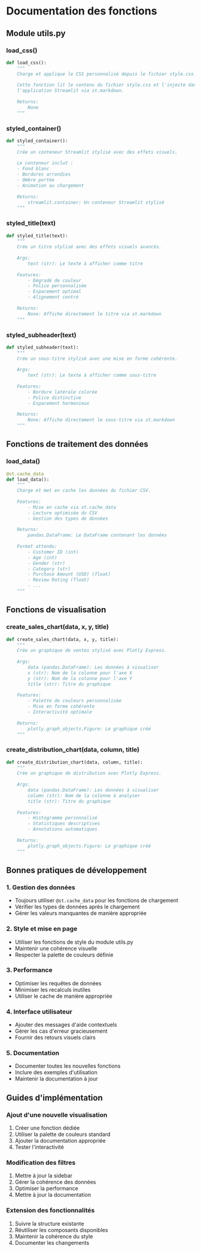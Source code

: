 # Documentation des fonctions

## Module utils.py

### load_css()
```python
def load_css():
    """
    Charge et applique le CSS personnalisé depuis le fichier style.css.
    
    Cette fonction lit le contenu du fichier style.css et l'injecte dans 
    l'application Streamlit via st.markdown.
    
    Returns:
        None
    """
```

### styled_container()
```python
def styled_container():
    """
    Crée un conteneur Streamlit stylisé avec des effets visuels.
    
    Le conteneur inclut :
    - Fond blanc
    - Bordures arrondies
    - Ombre portée
    - Animation au chargement
    
    Returns:
        streamlit.container: Un conteneur Streamlit stylisé
    """
```

### styled_title(text)
```python
def styled_title(text):
    """
    Crée un titre stylisé avec des effets visuels avancés.
    
    Args:
        text (str): Le texte à afficher comme titre
        
    Features:
        - Dégradé de couleur
        - Police personnalisée
        - Espacement optimal
        - Alignement centré
        
    Returns:
        None: Affiche directement le titre via st.markdown
    """
```

### styled_subheader(text)
```python
def styled_subheader(text):
    """
    Crée un sous-titre stylisé avec une mise en forme cohérente.
    
    Args:
        text (str): Le texte à afficher comme sous-titre
        
    Features:
        - Bordure latérale colorée
        - Police distinctive
        - Espacement harmonieux
        
    Returns:
        None: Affiche directement le sous-titre via st.markdown
    """
```

## Fonctions de traitement des données

### load_data()
```python
@st.cache_data
def load_data():
    """
    Charge et met en cache les données du fichier CSV.
    
    Features:
        - Mise en cache via st.cache_data
        - Lecture optimisée du CSV
        - Gestion des types de données
        
    Returns:
        pandas.DataFrame: Le DataFrame contenant les données
    
    Format attendu:
        - Customer ID (int)
        - Age (int)
        - Gender (str)
        - Category (str)
        - Purchase Amount (USD) (float)
        - Review Rating (float)
        - ...
    """
```

## Fonctions de visualisation

### create_sales_chart(data, x, y, title)
```python
def create_sales_chart(data, x, y, title):
    """
    Crée un graphique de ventes stylisé avec Plotly Express.
    
    Args:
        data (pandas.DataFrame): Les données à visualiser
        x (str): Nom de la colonne pour l'axe X
        y (str): Nom de la colonne pour l'axe Y
        title (str): Titre du graphique
        
    Features:
        - Palette de couleurs personnalisée
        - Mise en forme cohérente
        - Interactivité optimale
        
    Returns:
        plotly.graph_objects.Figure: Le graphique créé
    """
```

### create_distribution_chart(data, column, title)
```python
def create_distribution_chart(data, column, title):
    """
    Crée un graphique de distribution avec Plotly Express.
    
    Args:
        data (pandas.DataFrame): Les données à visualiser
        column (str): Nom de la colonne à analyser
        title (str): Titre du graphique
        
    Features:
        - Histogramme personnalisé
        - Statistiques descriptives
        - Annotations automatiques
        
    Returns:
        plotly.graph_objects.Figure: Le graphique créé
    """
```

## Bonnes pratiques de développement

### 1. Gestion des données
- Toujours utiliser `@st.cache_data` pour les fonctions de chargement
- Vérifier les types de données après le chargement
- Gérer les valeurs manquantes de manière appropriée

### 2. Style et mise en page
- Utiliser les fonctions de style du module utils.py
- Maintenir une cohérence visuelle
- Respecter la palette de couleurs définie

### 3. Performance
- Optimiser les requêtes de données
- Minimiser les recalculs inutiles
- Utiliser le cache de manière appropriée

### 4. Interface utilisateur
- Ajouter des messages d'aide contextuels
- Gérer les cas d'erreur gracieusement
- Fournir des retours visuels clairs

### 5. Documentation
- Documenter toutes les nouvelles fonctions
- Inclure des exemples d'utilisation
- Maintenir la documentation à jour

## Guides d'implémentation

### Ajout d'une nouvelle visualisation
1. Créer une fonction dédiée
2. Utiliser la palette de couleurs standard
3. Ajouter la documentation appropriée
4. Tester l'interactivité

### Modification des filtres
1. Mettre à jour la sidebar
2. Gérer la cohérence des données
3. Optimiser la performance
4. Mettre à jour la documentation

### Extension des fonctionnalités
1. Suivre la structure existante
2. Réutiliser les composants disponibles
3. Maintenir la cohérence du style
4. Documenter les changements